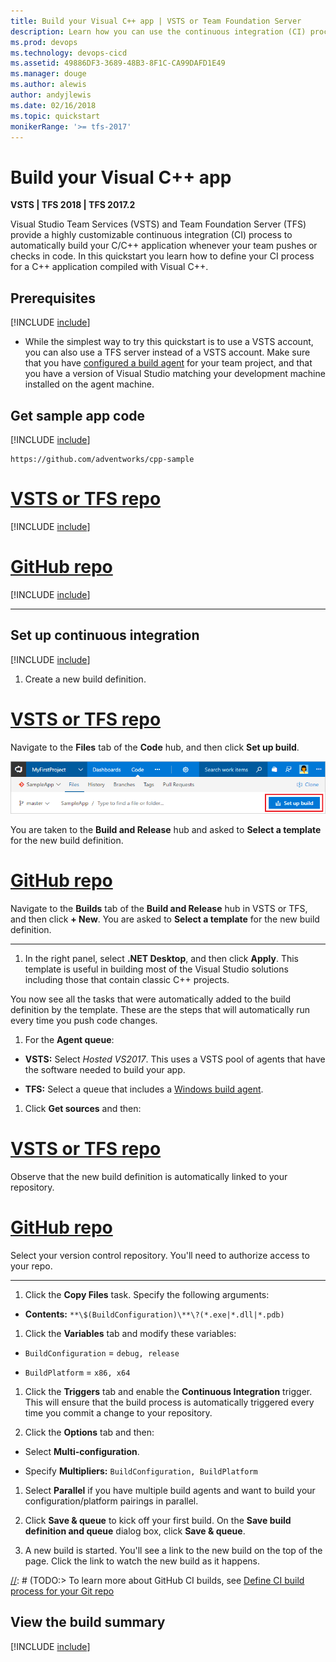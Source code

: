 ```yaml
---
title: Build your Visual C++ app | VSTS or Team Foundation Server
description: Learn how you can use the continuous integration (CI) process in VSTS or TFS to automatically build your Visual C++ app.
ms.prod: devops
ms.technology: devops-cicd
ms.assetid: 49886DF3-3689-48B3-8F1C-CA99DAFD1E49
ms.manager: douge
ms.author: alewis
author: andyjlewis
ms.date: 02/16/2018
ms.topic: quickstart
monikerRange: '>= tfs-2017'
---
```



# Build your Visual C++ app

**VSTS | TFS 2018 | TFS 2017.2**

Visual Studio Team Services (VSTS) and Team Foundation Server (TFS) provide a highly customizable continuous integration (CI) process to automatically build your C/C++ application whenever your team pushes or checks in code. In this quickstart you learn how to define your CI process for a C++ application compiled with Visual C++.

## Prerequisites

[!INCLUDE [include](../../_shared/ci-cd-prerequisites-vsts.md)]

* While the simplest way to try this quickstart is to use a VSTS account, you can also use a TFS server instead of a VSTS account. Make sure that you have [configured a build agent](../../actions/agents/v2-windows.md) for your team project, and that you have a version of Visual Studio matching your development machine installed on the agent machine.

## Get sample app code

[!INCLUDE [include](../_shared/get-sample-code-intro.md)]

```
https://github.com/adventworks/cpp-sample
```

# [VSTS or TFS repo](#tab/vsts)

[!INCLUDE [include](../_shared/get-sample-code-vsts-tfs-2017-update-2.md)]

# [GitHub repo](#tab/github)

[!INCLUDE [include](../_shared/get-sample-code-github.md)]

---

## Set up continuous integration

[!INCLUDE [include](../../_shared/ci-quickstart-intro.md)]

[//]: # (TODO: Restore use of includes when we get support for using them in a list.)

1. Create a new build definition.

 # [VSTS or TFS repo](#tab/vsts)

 Navigate to the **Files** tab of the **Code** hub, and then click **Set up build**.

 ![Screenshot showing button to set up build for a repository](../_shared/_img/set-up-first-build-from-code-hub.png)

 You are taken to the **Build and Release** hub and asked to **Select a template** for the new build definition.

 # [GitHub repo](#tab/github)

 Navigate to the **Builds** tab of the **Build and Release** hub in VSTS or TFS, and then click **+ New**. You are asked to **Select a template** for the new build definition.

 ---

1. In the right panel, select **.NET Desktop**, and then click **Apply**. This template is useful in building most of the Visual Studio solutions including those that contain classic C++ projects.

 You now see all the tasks that were automatically added to the build definition by the template. These are the steps that will automatically run every time you push code changes.

1. For the **Agent queue**:

 * **VSTS:** Select _Hosted VS2017_. This uses a VSTS pool of agents that have the software needed to build your app.

 * **TFS:** Select a queue that includes a [Windows build agent](../../actions/agents/v2-windows.md).

1. Click **Get sources** and then:

 # [VSTS or TFS repo](#tab/vsts)

 Observe that the new build definition is automatically linked to your repository.

 # [GitHub repo](#tab/github)

 Select your version control repository. You'll need to authorize access to your repo.

 ---

1. Click the **Copy Files** task. Specify the following arguments:

 * **Contents:** `**\$(BuildConfiguration)\**\?(*.exe|*.dll|*.pdb)`

1. Click the **Variables** tab and modify these variables:

 * `BuildConfiguration` = `debug, release`

 * `BuildPlatform` = `x86, x64`

1. Click the **Triggers** tab and enable the **Continuous Integration** trigger. This will ensure that the build process is automatically triggered every time you commit a change to your repository.

1. Click the **Options** tab and then:

 * Select **Multi-configuration**.

 * Specify **Multipliers:** `BuildConfiguration, BuildPlatform`

1. Select **Parallel** if you have multiple build agents and want to build your configuration/platform pairings in parallel.

1. Click **Save & queue** to kick off your first build. On the **Save build definition and queue** dialog box, click **Save & queue**.

1. A new build is started. You'll see a link to the new build on the top of the page. Click the link to watch the new build as it happens.

[//]: # (TODO:> [!TIP])
[//]: # (TODO:> To learn more about GitHub CI builds, see [Define CI build process for your Git repo](#)

## View the build summary

[!INCLUDE [include](../_shared/view-build-summary.md)]
